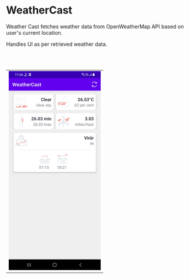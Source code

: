 # WeatherCast

<p>Weather Cast fetches weather data from OpenWeatherMap API based on user's current location.</p>
<p>Handles UI as per retrieved weather data.</p>

<br>
<br>

<table>
  <tr>
    <td><img src="readme-images/weathercastImg1.jpg" width=250></td>
  </tr>
 </table>
